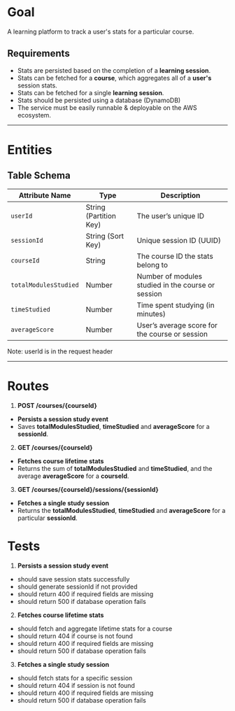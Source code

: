 # Goal
A learning platform to track a user's stats for a particular course.

## Requirements
- Stats are persisted based on the completion of a **learning session**.
- Stats can be fetched for a **course**, which aggregates all of a **user's** session stats.
- Stats can be fetched for a single **learning session**.
- Stats should be persisted using a database (DynamoDB)
- The service must be easily runnable & deployable on the AWS ecosystem.

---

# Entities

## Table Schema

| Attribute Name | Type | Description |
|----------------|------|-------------|
| `userId` |String (Partition Key)|The user’s unique ID|
| `sessionId` | String (Sort Key) | Unique session ID (UUID) |
| `courseId` | String | The course ID the stats belong to |
| `totalModulesStudied` |Number|Number of modules studied in the course or session|
| `timeStudied` |Number|Time spent studying (in minutes)|
| `averageScore` |Number|User’s average score for the course or session|

Note: userId is in the request header

---

# Routes

1. **POST /courses/{courseId}**
- **Persists a session study event**
- Saves **totalModulesStudied**, **timeStudied** and **averageScore** for a **sessionId**.

2. **GET /courses/{courseId}**
- **Fetches course lifetime stats**
- Returns the sum of **totalModulesStudied** and **timeStudied**, and the average **averageScore** for a **courseId**.

3. **GET /courses/{courseId}/sessions/{sessionId}**
- **Fetches a single study session**
- Returns the **totalModulesStudied**, **timeStudied** and **averageScore** for a particular **sessionId**.

# Tests

1. **Persists a session study event**
- should save session stats successfully
- should generate sessionId if not provided
- should return 400 if required fields are missing
- should return 500 if database operation fails

2. **Fetches course lifetime stats**
- should fetch and aggregate lifetime stats for a course
- should return 404 if course is not found
- should return 400 if required fields are missing
- should return 500 if database operation fails

3. **Fetches a single study session**
- should fetch stats for a specific session
- should return 404 if session is not found
- should return 400 if required fields are missing
- should return 500 if database operation fails